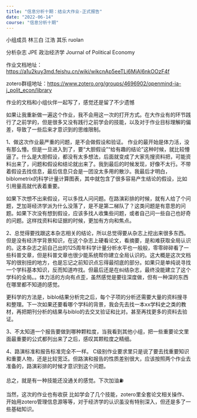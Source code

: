 ```yaml
---
title: "信息分析十期：结业大作业-正式报告"
date: "2022-06-14"
course: "信息分析十期"
---
```


小组成员
林三白 江浩 其乐 ruolan

分析杂志 JPE 政治经济学 Journal of Political Economy

作业文档地址：https://a1u2kuy3md.feishu.cn/wiki/wikcnAp5eeTLj6MjAl6nkOOzF4f

zotero群组地址：https://www.zotero.org/groups/4696902/openmind-ia-j_polit_econ/library


作业的文档和小组伙伴一起写了，感觉还是留了不少遗憾

如果让我重新做一遍这个作业，我不会用这一次的打开方式。在大作业有的环节践行了之前学的，但是很多又没有践行之前学会的技能，以及对于作业目标理解的偏差，导致了一些后来才意识到的思维限制。

1、做这次作业最严重的问题，是不会做假设和验证。
作业的最开始是体力活，没有那么懵。但是一旦进入到了，要“大胆假设”“给有趣的结论”这种时候，就比较懵逼了。什么是大胆假设，都没有太多想法，后面就变成了大家先搜资料把，可能资料出来了，问题和假设和结论就出来了。我到最后的时候发现，好像不太行。不带着假设去找信息，最后信息只会是一团没太多用的散沙。我最后才明白，biblometrix的科学计量计算图表，其中就包含了很多容易产生结论的假设，比如引用量高就代表着重要。

如果下次想不出来假设，可以多找人问问题。在路演彩排的时候，就有人给了个问题，芝加哥经济学派为什么没落了，是不是第二梯队了？这类问题是有意思的问题。如果下次没有想到假设，应该多找人收集些问题，或者自己问一些自己也好奇的问题。这样找资料和证据的时候，更加有方向和焦点。

2、总觉得要找跟这本杂志相关的结论，所以总觉得要从杂志上挖出来很多东西。但是没有经济学背景知识，在这个杂志上硬看论文，看摘要，是和难获取全局认识的。这本杂志之前自己出的125周年科学计量分析水平也一般般，零零碎碎看了一些科普文章，但是科普文章也很少能系统帮你建立全局认识的。这大概是这次文档写的很别扭的地方，也是忘记之前知识点忘得最彻底的部分。如果只是单纯说寻找一个学科基本知识，反而知道咋找。但最后还是在纠结杂志，最终没能建立了这个学科的全局。。体力活的方向有点歪，虽然感觉是要往深度做，但有一种深的东西在哪里都不知道的感觉。

更科学的方法是，biblo结果分析完之后，每个子项的分析还需要大量的资料搜寻和整理。下一次如果还要看哪个学科的背景，我会先去找一本xx学科史之类的教材，再把期刊分析的结果与biblo的去交叉验证和比对。甚至再找更多的资料去验证。

3、不太知道一个报告要做到哪种颗粒度，当我看到其他小组，把一些重要论文里面最重要的公式都列出来了之后，感叹其颗粒度之精细。

4、路演标准和报告标准完全不一样。
C级别作业要求里只是说了要去找重要知识和重要人物，还是比较宽泛。但路演和报告的性质差别很大，应该按照两个作业去准备的，路演彩排的时候才意识到这个问题。

总之，就是有一种技能还没通关的感觉。下次加油⛽️

当然，这次的作业也有收获
比如学会了几个技能，zotero里全套论文相关操作、开始用zotero管理信息源等等，对于经济学的认识虽没有特别深入，但还是多了一些基础知识。
